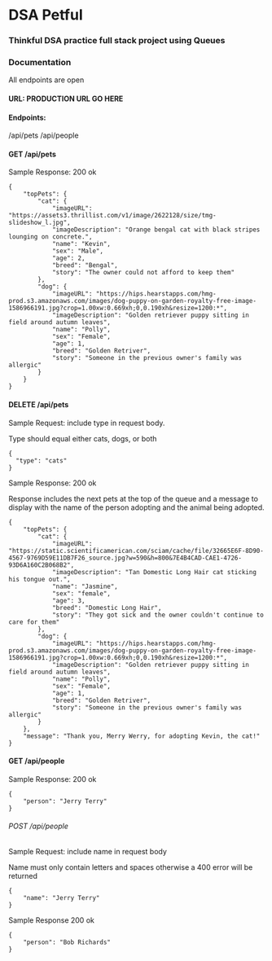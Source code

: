 # DSA Petful

### Thinkful DSA practice full stack project using Queues

### Documentation
All endpoints are open

#### URL: PRODUCTION URL GO HERE

#### Endpoints:

/api/pets
/api/people

#### GET /api/pets
Sample Response: 200 ok
```
{
    "topPets": {
        "cat": {
            "imageURL": "https://assets3.thrillist.com/v1/image/2622128/size/tmg-slideshow_l.jpg",
            "imageDescription": "Orange bengal cat with black stripes lounging on concrete.",
            "name": "Kevin",
            "sex": "Male",
            "age": 2,
            "breed": "Bengal",
            "story": "The owner could not afford to keep them"
        },
        "dog": {
            "imageURL": "https://hips.hearstapps.com/hmg-prod.s3.amazonaws.com/images/dog-puppy-on-garden-royalty-free-image-1586966191.jpg?crop=1.00xw:0.669xh;0,0.190xh&resize=1200:*",
            "imageDescription": "Golden retriever puppy sitting in field around autumn leaves",
            "name": "Polly",
            "sex": "Female",
            "age": 1,
            "breed": "Golden Retriver",
            "story": "Someone in the previous owner's family was allergic"
        }
    }
}
```

#### DELETE /api/pets
Sample Request: include type in request body.

Type should equal either cats, dogs, or both
```
{
  "type": "cats"
}
```

Sample Response: 200 ok

Response includes the next pets at the top of the queue and a message to display with the name of the person adopting and the animal being adopted.
```
{
    "topPets": {
        "cat": {
            "imageURL": "https://static.scientificamerican.com/sciam/cache/file/32665E6F-8D90-4567-9769D59E11DB7F26_source.jpg?w=590&h=800&7E4B4CAD-CAE1-4726-93D6A160C2B068B2",
            "imageDescription": "Tan Domestic Long Hair cat sticking his tongue out.",
            "name": "Jasmine",
            "sex": "female",
            "age": 3,
            "breed": "Domestic Long Hair",
            "story": "They got sick and the owner couldn't continue to care for them"
        },
        "dog": {
            "imageURL": "https://hips.hearstapps.com/hmg-prod.s3.amazonaws.com/images/dog-puppy-on-garden-royalty-free-image-1586966191.jpg?crop=1.00xw:0.669xh;0,0.190xh&resize=1200:*",
            "imageDescription": "Golden retriever puppy sitting in field around autumn leaves",
            "name": "Polly",
            "sex": "Female",
            "age": 1,
            "breed": "Golden Retriver",
            "story": "Someone in the previous owner's family was allergic"
        }
    },
    "message": "Thank you, Merry Werry, for adopting Kevin, the cat!"
}
```

#### GET /api/people
Sample Response: 200 ok
```
{
    "person": "Jerry Terry"
}
```

###### POST /api/people
Sample Request: include name in request body

Name must only contain letters and spaces otherwise a 400 error will be returned

```
{
    "name": "Jerry Terry"
}
```

Sample Response 200 ok
```
{
    "person": "Bob Richards"
}
```